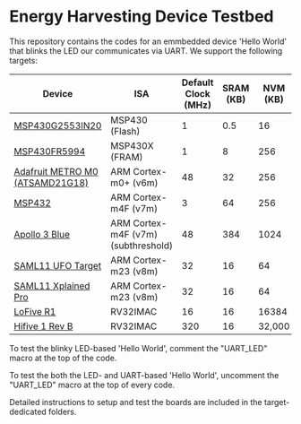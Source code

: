 # Energy Harvesting Device Testbed

This repository contains the codes for an emmbedded device 'Hello World' that blinks the LED our communicates via UART. We support the following targets:

|Device|ISA|Default Clock (MHz)|SRAM (KB)|NVM (KB)|Dev. Enivronment|DMIPS/MHz|Coremark/MHz|
|---|---|---|---|---|---|---|---|
|[MSP430G2553IN20](https://www.digikey.com/en/products/detail/texas-instruments/MSP-EXP430G2ET/9608004?s=N4IgTCBcDaILYGcAOAWAzABgAQHMwFMAXEAXQF8g)|MSP430 (Flash)|1|0.5|16|Great| |1.11|
|[MSP430FR5994](https://www.ti.com/tool/MSP-EXP430FR5994?utm_source=google&utm_medium=cpc&utm_campaign=epd-msp-430-prodfolderdynamic-cpc-pf-google-wwe&utm_content=prodfolddynamic&ds_k=DYNAMIC+SEARCH+ADS&DCM=yes&gclid=Cj0KCQjwvO2IBhCzARIsALw3ASqUf7gxsO9rVTdfKJMEaIDoS4b-fNDCS6sCe2KYl0S6dPbcUmKdx_waAjakEALw_wcB&gclsrc=aw.ds)|MSP430X (FRAM)|1|8|256|Great| |1.11|
|[Adafruit METRO M0 (ATSAMD21G18)](https://www.adafruit.com/product/3505)|ARM Cortex-m0+ (v6m)|48|32|256|Bad|0.95|2.46|
|[MSP432](https://www.ti.com/tool/MSP-EXP432P401R?utm_source=google&utm_medium=cpc&utm_campaign=epd-null-null-OPN_EN-cpc-evm-google-wwe&utm_content=Device_ToolFolder&ds_k=MSP-EXP432P401R&DCM=yes&gclid=Cj0KCQjwvO2IBhCzARIsALw3ASpg2iltfqWzDLmrjK7SnvtKGD9A2jZRPM57xBkQBrc4LCYNG_xSahUaAihEEALw_wcB&gclsrc=aw.ds)|ARM Cortex-m4F (v7m)|3|64|256|Great|1.27|3.42|
|[Apollo 3 Blue](https://www.digikey.com/en/products/detail/sparkfun-electronics/DEV-15170/9962475?s=N4IgjCBcoLQBxVAYygMwIYBsDOBTANCAPZQDa4ArAGwIC6AvvYQExkgAiAogGoxgVgA7AAYQDIA)|ARM Cortex-m4F (v7m) (subthreshold)|48|384|1024|Bad|1.27|3.42|
|[SAML11 UFO Target](https://www.mouser.com/datasheet/2/894/NAE-CW308T-ATSAML11_datasheet-1601385.pdf)|ARM Cortex-m23 (v8m)|32|16|64|Good|0.98|2.64|
|[SAML11 Xplained Pro](https://www.microchip.com/en-us/development-tool/dm320205)|ARM Cortex-m23 (v8m)|32|16|64|Good|0.98|2.64|
|[LoFive R1](https://store.groupgets.com/products/lofive-risc-v)|RV32IMAC|16|16|16384|Good|1.61|2.73|
|[Hifive 1 Rev B](https://www.sifive.com/boards/hifive1-rev-b)|RV32IMAC|320|16|32,000|Good|1.61|2.73|

To test the blinky LED-based 'Hello World', comment the "UART_LED" macro at the top of the code.

To test the both the LED- and UART-based 'Hello World', uncomment the "UART_LED" macro at the top of every code.

Detailed instructions to setup and test the boards are included in the target-dedicated folders.
